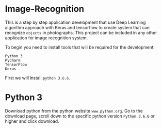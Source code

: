 # Image-Recognition

This is a step by step application development that use Deep Learning algorithm approach with Keras and tensorflow to create system that can recognize `objects` in photographs.
This project can be included in any other application for image recognition system.

To begin you need to install tools that will be required for the development:
```
Python 3
PyCharm
TensorFlow
Keras
```
First we will install `python 3.6.6`.
# Python 3
Download python from the python website `www.python.org`.
Go to the download page, scroll down to the specific python version `Python 3.6.6` or higher and click download.

